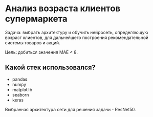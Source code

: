 # Анализ возраста клиентов супермаркета

Задача: выбрать архитектуру и обучить нейросеть, определяющую возраст клиентов, для дальнейшего построения рекомендательной системы товаров и акций.

Цель: добиться значения MAE < 8.

## Какой стек использовался?
- pandas
- numpy
- matplotlib
- seaborn
- keras

Выбранная архитектура сети для решения задачи - ResNet50.
